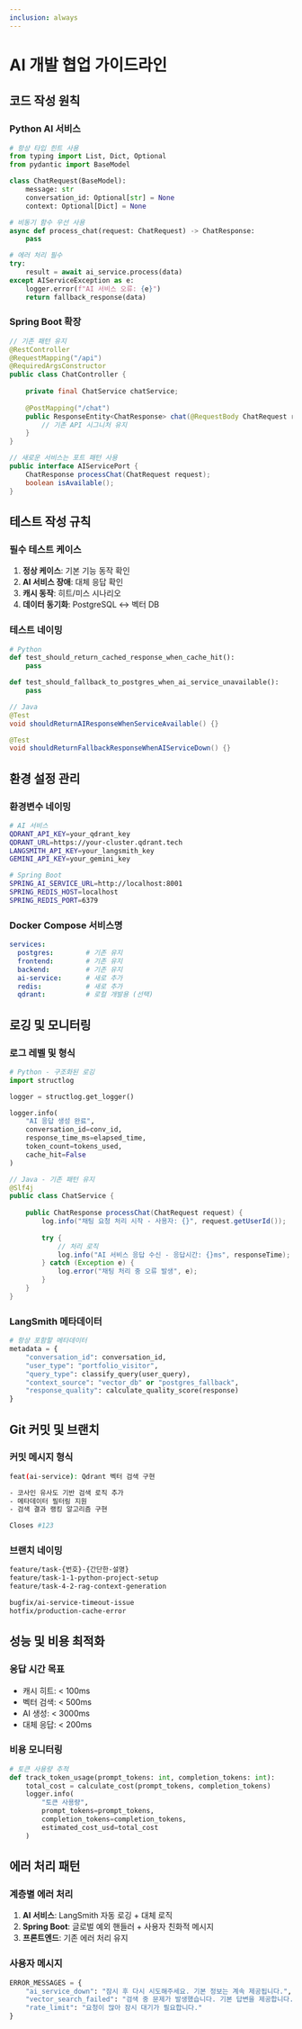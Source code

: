 ```yaml
---
inclusion: always
---
```


# AI 개발 협업 가이드라인

## 코드 작성 원칙

### Python AI 서비스
```python
# 항상 타입 힌트 사용
from typing import List, Dict, Optional
from pydantic import BaseModel

class ChatRequest(BaseModel):
    message: str
    conversation_id: Optional[str] = None
    context: Optional[Dict] = None

# 비동기 함수 우선 사용
async def process_chat(request: ChatRequest) -> ChatResponse:
    pass

# 에러 처리 필수
try:
    result = await ai_service.process(data)
except AIServiceException as e:
    logger.error(f"AI 서비스 오류: {e}")
    return fallback_response(data)
```

### Spring Boot 확장
```java
// 기존 패턴 유지
@RestController
@RequestMapping("/api")
@RequiredArgsConstructor
public class ChatController {
    
    private final ChatService chatService;
    
    @PostMapping("/chat")
    public ResponseEntity<ChatResponse> chat(@RequestBody ChatRequest request) {
        // 기존 API 시그니처 유지
    }
}

// 새로운 서비스는 포트 패턴 사용
public interface AIServicePort {
    ChatResponse processChat(ChatRequest request);
    boolean isAvailable();
}
```

## 테스트 작성 규칙

### 필수 테스트 케이스
1. **정상 케이스**: 기본 기능 동작 확인
2. **AI 서비스 장애**: 대체 응답 확인
3. **캐시 동작**: 히트/미스 시나리오
4. **데이터 동기화**: PostgreSQL ↔ 벡터 DB

### 테스트 네이밍
```python
# Python
def test_should_return_cached_response_when_cache_hit():
    pass

def test_should_fallback_to_postgres_when_ai_service_unavailable():
    pass
```

```java
// Java
@Test
void shouldReturnAIResponseWhenServiceAvailable() {}

@Test 
void shouldReturnFallbackResponseWhenAIServiceDown() {}
```

## 환경 설정 관리

### 환경변수 네이밍
```bash
# AI 서비스
QDRANT_API_KEY=your_qdrant_key
QDRANT_URL=https://your-cluster.qdrant.tech
LANGSMITH_API_KEY=your_langsmith_key
GEMINI_API_KEY=your_gemini_key

# Spring Boot
SPRING_AI_SERVICE_URL=http://localhost:8001
SPRING_REDIS_HOST=localhost
SPRING_REDIS_PORT=6379
```

### Docker Compose 서비스명
```yaml
services:
  postgres:        # 기존 유지
  frontend:        # 기존 유지  
  backend:         # 기존 유지
  ai-service:      # 새로 추가
  redis:           # 새로 추가
  qdrant:          # 로컬 개발용 (선택)
```

## 로깅 및 모니터링

### 로그 레벨 및 형식
```python
# Python - 구조화된 로깅
import structlog

logger = structlog.get_logger()

logger.info(
    "AI 응답 생성 완료",
    conversation_id=conv_id,
    response_time_ms=elapsed_time,
    token_count=tokens_used,
    cache_hit=False
)
```

```java
// Java - 기존 패턴 유지
@Slf4j
public class ChatService {
    
    public ChatResponse processChat(ChatRequest request) {
        log.info("채팅 요청 처리 시작 - 사용자: {}", request.getUserId());
        
        try {
            // 처리 로직
            log.info("AI 서비스 응답 수신 - 응답시간: {}ms", responseTime);
        } catch (Exception e) {
            log.error("채팅 처리 중 오류 발생", e);
        }
    }
}
```

### LangSmith 메타데이터
```python
# 항상 포함할 메타데이터
metadata = {
    "conversation_id": conversation_id,
    "user_type": "portfolio_visitor",
    "query_type": classify_query(user_query),
    "context_source": "vector_db" or "postgres_fallback",
    "response_quality": calculate_quality_score(response)
}
```

## Git 커밋 및 브랜치

### 커밋 메시지 형식
```bash
feat(ai-service): Qdrant 벡터 검색 구현

- 코사인 유사도 기반 검색 로직 추가
- 메타데이터 필터링 지원
- 검색 결과 랭킹 알고리즘 구현

Closes #123
```

### 브랜치 네이밍
```bash
feature/task-{번호}-{간단한-설명}
feature/task-1-1-python-project-setup
feature/task-4-2-rag-context-generation

bugfix/ai-service-timeout-issue
hotfix/production-cache-error
```

## 성능 및 비용 최적화

### 응답 시간 목표
- 캐시 히트: < 100ms
- 벡터 검색: < 500ms  
- AI 생성: < 3000ms
- 대체 응답: < 200ms

### 비용 모니터링
```python
# 토큰 사용량 추적
def track_token_usage(prompt_tokens: int, completion_tokens: int):
    total_cost = calculate_cost(prompt_tokens, completion_tokens)
    logger.info(
        "토큰 사용량",
        prompt_tokens=prompt_tokens,
        completion_tokens=completion_tokens,
        estimated_cost_usd=total_cost
    )
```

## 에러 처리 패턴

### 계층별 에러 처리
1. **AI 서비스**: LangSmith 자동 로깅 + 대체 로직
2. **Spring Boot**: 글로벌 예외 핸들러 + 사용자 친화적 메시지
3. **프론트엔드**: 기존 에러 처리 유지

### 사용자 메시지
```python
ERROR_MESSAGES = {
    "ai_service_down": "잠시 후 다시 시도해주세요. 기본 정보는 계속 제공됩니다.",
    "vector_search_failed": "검색 중 문제가 발생했습니다. 기본 답변을 제공합니다.",
    "rate_limit": "요청이 많아 잠시 대기가 필요합니다."
}
```